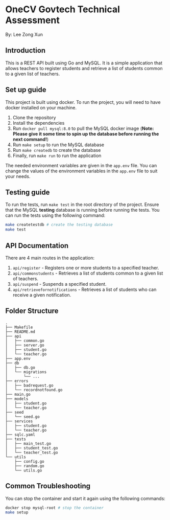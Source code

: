 # OneCV Govtech Technical Assessment

By: Lee Zong Xun

## Introduction

This is a REST API built using Go and MySQL. It is a simple application that allows teachers to register students and retrieve a list of students common to a given list of teachers.

## Set up guide

This project is built using docker. To run the project, you will need to have docker installed on your machine.

1. Clone the repository
2. Install the dependencies
3. Run `docker pull mysql:8.0` to pull the MySQL docker image
   (**Note: Please give it some time to spin up the database before running the next command!**)
4. Run `make setup` to run the MySQL database
5. Run `make createdb` to create the database
6. Finally, run `make run` to run the application

The needed environment variables are given in the `app.env` file. You can change the values of the environment variables in the `app.env` file to suit your needs.

## Testing guide

To run the tests, run `make test` in the root directory of the project. Ensure that the MySQL **testing** database is running before running the tests. You can run the tests using the following command:

```bash
make createtestdb # create the testing database
make test
```

## API Documentation

There are 4 main routes in the application:

1. `api/register` - Registers one or more students to a specified teacher.
2. `api/commonstudents` - Retrieves a list of students common to a given list of teachers.
3. `api/suspend` - Suspends a specified student.
4. `api/retrievefornotifications` - Retrieves a list of students who can receive a given notification.

## Folder Structure

```
.
├── Makefile
├── README.md
├── api
│   ├── common.go
│   ├── server.go
│   ├── student.go
│   └── teacher.go
├── app.env
├── db
│   ├── db.go
│   └── migrations
│       └── ...
├── errors
│   ├── badrequest.go
│   └── recordnotfound.go
├── main.go
├── models
│   ├── student.go
│   └── teacher.go
├── seed
│   └── seed.go
├── services
│   ├── student.go
│   └── teacher.go
├── sqlc.yaml
├── tests
│   ├── main_test.go
│   ├── student_test.go
│   └── teacher_test.go
└── utils
    ├── config.go
    ├── random.go
    └── utils.go
```

## Common Troubleshooting

You can stop the container and start it again using the following commands:

```bash
docker stop mysql-root # stop the container
make setup
```
